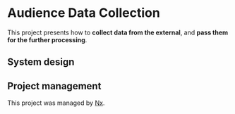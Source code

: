 # Audience Data Collection

This project presents how to **collect data from the external**, and **pass them for the further processing**.

## System design

## Project management

This project was managed by [Nx](https://nx.dev).

